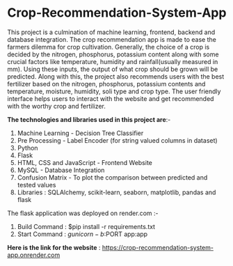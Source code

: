 ﻿# Crop-Recommendation-System-App
This project is a culmination of machine learning, frontend, backend and database integration.
The crop recommendation app is made to ease the farmers dilemma for crop cultivation. Generally, the choice of a crop is decided by the nitrogen, phosphorus, potassium content along with some crucial factors like temperature, humidity and rainfall(usually measured in mm). 
Using these inputs, the output of what crop should be grown will be predicted.
Along with this, the project also recommends users with the best fertilizer based on the nitrogen, phosphorus, potassium contents and temperature, moisture, humidity, soli type and crop type. The user friendly interface helps users to interact with the website and get recommended with the worthy crop and fertilizer.

**The technologies and libraries used in this project are**:-
1. Machine Learning - Decision Tree Classifier
2. Pre Processing - Label Encoder (for string valued columns in dataset)
3. Python
4. Flask
5. HTML, CSS and JavaScript - Frontend Website
6. MySQL - Database Integration
7. Confusion Matrix - To plot the comparison between predicted and tested values
8. Libraries : SQLAlchemy, scikit-learn, seaborn, matplotlib, pandas and flask

The flask application was deployed on render.com :-
1. Build Command : $pip install -r requirements.txt
2. Start Command : $gunicorn -b :$PORT app:app

**Here is the link for the website** : https://crop-recommendation-system-app.onrender.com
